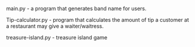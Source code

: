 main.py - a program that generates band name for users.

Tip-calculator.py - program that calculates the amount of tip a customer at a restaurant may give a waiter/waitress.

treasure-island.py - treasure island game
